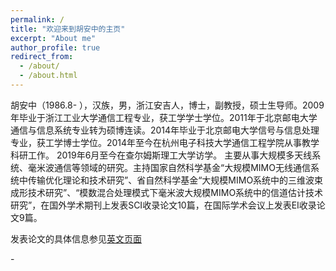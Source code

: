 ```yaml
---
permalink: /
title: "欢迎来到胡安中的主页"
excerpt: "About me"
author_profile: true
redirect_from: 
  - /about/
  - /about.html
---
```


胡安中（1986.8- ），汉族，男，浙江安吉人，博士，副教授，硕士生导师。2009年毕业于浙江工业大学通信工程专业，获工学学士学位。2011年于北京邮电大学通信与信息系统专业转为硕博连读。2014年毕业于北京邮电大学信号与信息处理专业，获工学博士学位。2014年至今在杭州电子科技大学通信工程学院从事教学科研工作。 2019年6月至今在查尔姆斯理工大学访学。
主要从事大规模多天线系统、毫米波通信等领域的研究。主持国家自然科学基金“大规模MIMO无线通信系统中传输优化理论和技术研究”、省自然科学基金“大规模MIMO系统中的三维波束成形技术研究”、“模数混合处理模式下毫米波大规模MIMO系统中的信道估计技术研究”，在国外学术期刊上发表SCI收录论文10篇，在国际学术会议上发表EI收录论文9篇。


发表论文的具体信息参见[英文页面](https://anzhonghu.github.io/publications/)



<script src="https://jerry-cdn.b0.upaiyun.com/hit-kounter/hit-kounter-0.1.1.js"></script>

<span data-hk-page="current"> - </span>